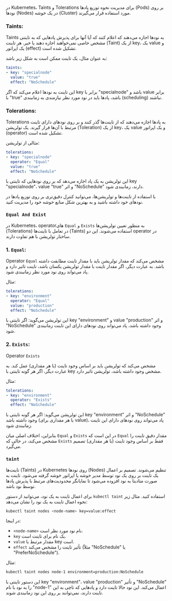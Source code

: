 در Kubernetes، Taints و Tolerations برای مدیریت نحوه توزیع پاد‌ها (Pods) بر روی نودها (Nodes) در یک خوشه (Cluster) مورد استفاده قرار می‌گیرند.

### Taints:
Taints به نودها اجازه می‌دهند که اعلام کنند که آیا آنها برای پذیرش پاد‌هایی که به تاینتی مشخص خاصی نمی‌خواهند اجازه دهند یا خیر. هر تاینت (Taint) از یک key، یک value و یک اپراتور (effect) تشکیل شده است.

به عنوان مثال، یک تاینت ممکن است به شکل زیر باشد:

```yaml
taints:
- key: "specialnode"
  value: "true"
  effect: "NoSchedule"
```

این تاینت به نودها اعلام می‌کند که اگر key برابر با "specialnode" باشد و value برابر با "true" باشد، پاد‌ها باید در نود مورد نظر نیازمندی به زمانبندی (scheduling) نباشند.

### Tolerations:
Tolerations به پاد‌ها اجازه می‌دهند که از تاینت‌ها گذر کنند و بر روی نودهای دارای تاینت مرتبط با آن‌ها قرار گیرند. یک تولریشن (Toleration) از یک key، یک value و یک اپراتور (operator) تشکیل شده است.

مثالی از تولریشن:

```yaml
tolerations:
- key: "specialnode"
  operator: "Equal"
  value: "true"
  effect: "NoSchedule"
```

این تولریشن به یک پاد اجازه می‌دهد که بر روی نودهایی که تاینتی با key "specialnode"، value "true" و اثر "NoSchedule" دارند، زمانبندی شود.

با استفاده از تاینت‌ها و تولریشن‌ها، می‌توانید کنترل دقیق‌تری بر روی توزیع پادها در نودهای خود داشته باشید و به بهترین شکل منابع خوشه خود را مدیریت کنید.

### `Equal And Exist`

در Kubernetes، operatorهای `Equal` و `Exists` به منظور تعیین تولریشن‌ها (Tolerations) در تعامل با تاینت‌ها (Taints) استفاده می‌شوند. این دو operator در ساختار تولریشن با هم تفاوت دارند.

### 1. `Equal`:
Operator `Equal` مشخص می‌کند که مقدار تولریشن باید با مقدار تاینت مطابقت داشته باشد. به عبارت دیگر، اگر مقدار تاینت با مقدار تولریشن یکسان باشد، تاینت تاثیر دارد و پاد می‌تواند روی نود مورد نظر زمانبندی شود.

مثال:
```yaml
tolerations:
- key: "environment"
  operator: "Equal"
  value: "production"
  effect: "NoSchedule"
```
این تولریشن می‌گوید: اگر تاینتی با key "environment" و value "production" و اثر "NoSchedule" وجود داشته باشد، پاد می‌تواند روی نودهای دارای این تاینت زمانبندی شود.

### 2. `Exists`:
Operator `Exists`

مشخص می‌کند که تولریشن باید بر اساس وجود تاینت (با هر مقداری) عمل کند. به عبارت دیگر، اگر هر گونه تاینتی با key مشخص وجود داشته باشد، تولریشن تاثیر دارد.

مثال:
```yaml
tolerations:
- key: "environment"
  operator: "Exists"
  effect: "NoSchedule"
```
این تولریشن می‌گوید: اگر هر گونه تاینتی با key "environment" و اثر "NoSchedule" وجود داشته باشد (با هر مقداری برای value)، پاد می‌تواند روی نودهای دارای این تاینت زمانبندی شود.

بنابراین، اختلاف اصلی میان `Equal` و `Exists` در این است که `Equal` مقدار دقیق تاینت را مشخص می‌کند، در حالی که `Exists` فقط بر اساس وجود تاینت (با هر مقداری) تصمیم می‌گیرد.


### `taint` 

تاینت‌ها (Taints) در Kubernetes روی نودها (Nodes) تنظیم می‌شوند. تصمیم بر اعمال یک تاینت بر روی یک نود توسط مدیر خوشه یا اپراتور خوشه گرفته می‌شود. تاینت به صورت متا‌دیتا به نود افزوده می‌شود تا نمایانگر محدودیت‌های مرتبط با پذیرش پادها توسط نود باشد.

برای اعمال تاینت به یک نود، می‌توانید از دستور `kubectl taint` استفاده کنید. مثال زیر نحوه اعمال تاینت به یک نود را نشان می‌دهد:

```bash
kubectl taint nodes <node-name> key=value:effect
```

در اینجا:
- `<node-name>` نام نود مورد نظر است.
- `key` یک نام برای تاینت است.
- `value` مقدار مرتبط با key است.
- `effect` تأثیر تاینت را مشخص می‌کند (مثلاً "NoSchedule" یا "PreferNoSchedule").

مثال:
```bash
kubectl taint nodes node-1 environment=production:NoSchedule
```

این دستور تاینتی با key "environment"، value "production" و تأثیر "NoSchedule" را به نود با نام "node-1" اعمال می‌کند. این نود حالا تاینت دارد و پادهایی که تاچی به این تاینت دارند، نمی‌توانند بر روی این نود زمانبندی شوند.
